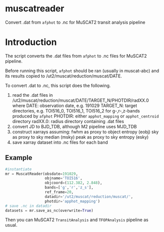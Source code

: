 # muscatreader
Convert .dat from `afphot` to .nc for MuSCAT2 transit analysis pipeline  

# Introduction
The script converts the .dat files from `afphot` to .nc files for MuSCAT2 pipeline.

Before running this script, `afphot` should be ran (usually in muscat-abc)
and its results copied to /ut2/muscat/reduction/muscat/DATE.

To convert .dat to .nc, this script does the following.
1. read the .dat files in /ut2/muscat/reduction/muscat/DATE/TARGET_N/PHOTDIR/radXX.0
where
    DATE: observation date, e.g. 191029
    TARGET_N: target directories, e.g. TOI516_0, TOI516_1, TOI516_2 for g-,r-,z-bands produced by `afphot`
    PHOTDIR: either `apphot_mapping` or `apphot_centroid` directory
    radXX.0: radius directory containing .dat files
2. convert JD to BJD_TDB, although M2 pipeline uses MJD_TDB
3. construct xarrays assuming:
    fwhm as proxy to object entropy (eobj)
    sky as proxy to sky median (msky)
    peak as proxy to sky entropy (esky)
3. save xarray dataset into .nc files for each band

## Example
```python
#instantiate
mr = MuscatReader(obsdate=191029,
                  objname='TOI516',
                  objcoord=(112.382, 2.848),
                  bands=['g','r','z_s'],
                  ref_frame=20,
                  datadir='/ut2/muscat/reduction/muscat/',
                  photdir='apphot_mapping')
# save .nc in datadir
datasets = mr.save_as_nc(overwrite=True)              
```

Then you can MuSCAT2 `TransitAnalysis` and `TFOPAnalysis` pipeline as usual.
